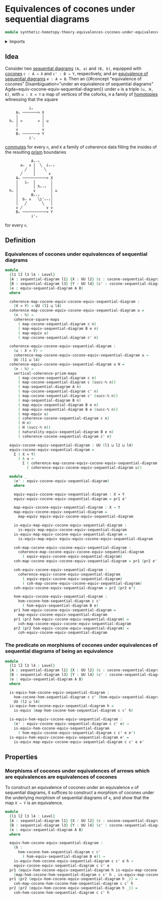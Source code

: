 # Equivalences of cocones under sequential diagrams

```agda
module synthetic-homotopy-theory.equivalences-cocones-under-equivalences-sequential-diagrams where
```

<details><summary>Imports</summary>

```agda
open import elementary-number-theory.natural-numbers

open import foundation.commuting-prisms-of-maps
open import foundation.commuting-squares-of-maps
open import foundation.dependent-pair-types
open import foundation.equivalences
open import foundation.universe-levels

open import synthetic-homotopy-theory.cocones-under-sequential-diagrams
open import synthetic-homotopy-theory.equivalences-sequential-diagrams
open import synthetic-homotopy-theory.morphisms-cocones-under-morphisms-sequential-diagrams
open import synthetic-homotopy-theory.sequential-diagrams
```

</details>

## Idea

Consider two
[sequential diagrams](synthetic-homotopy-theory.sequential-diagrams.md) `(A, a)`
and `(B, b)`, equipped with
[cocones](synthetic-homotopy-theory.cocones-under-sequential-diagrams.md)
`c : A → X` and `c' : B → Y`, respectively, and an
[equivalence of sequential diagrams](synthetic-homotopy-theory.equivalences-sequential-diagrams.md)
`e : A ≃ B`. Then an
{{#concept "equivalence of cocones" Disambiguation="under an equivalence of sequential diagrams" Agda=equiv-cocone-equiv-sequential-diagram}}
under `e` is a triple `(u, H, K)`, with `u : X ≃ Y` a map of vertices of the
coforks, `H` a family of [homotopies](foundation-core.homotopies.md) witnessing
that the square

```text
           iₙ
     Aₙ ───────> X
     │           │
  hₙ │ ≃       ≃ │ u
     │           │
     ∨           ∨
     Bₙ ───────> Y
           i'ₙ
```

[commutes](foundation-core.commuting-squares-of-maps.md) for every `n`, and `K`
a family of coherence data filling the insides of the resulting
[prism](foundation.commuting-prisms-of-maps.md) boundaries

```text
            Aₙ₊₁
       aₙ  ∧ │  ╲  iₙ₊₁
         ╱   │    ╲
       ╱     │      ∨
     Aₙ ───────────> X
     │   iₙ  │       │
     │       │ hₙ₊₁  │
  hₙ │       ∨       │ u
     │      Bₙ₊₁     │
     │  bₙ ∧   ╲i'ₙ₊₁│
     │   ╱       ╲   │
     ∨ ╱           ∨ ∨
     Bₙ ───────────> Y
            i'ₙ
```

for every `n`.

## Definition

### Equivalences of cocones under equivalences of sequential diagrams

```agda
module _
  {l1 l2 l3 l4 : Level}
  {A : sequential-diagram l1} {X : UU l2} (c : cocone-sequential-diagram A X)
  {B : sequential-diagram l3} {Y : UU l4} (c' : cocone-sequential-diagram B Y)
  (e : equiv-sequential-diagram A B)
  where

  coherence-map-cocone-equiv-cocone-equiv-sequential-diagram :
    (X ≃ Y) → UU (l1 ⊔ l4)
  coherence-map-cocone-equiv-cocone-equiv-sequential-diagram u =
    (n : ℕ) →
    coherence-square-maps
      ( map-cocone-sequential-diagram c n)
      ( map-equiv-sequential-diagram B e n)
      ( map-equiv u)
      ( map-cocone-sequential-diagram c' n)

  coherence-equiv-cocone-equiv-sequential-diagram :
    (u : X ≃ Y) →
    coherence-map-cocone-equiv-cocone-equiv-sequential-diagram u →
    UU (l1 ⊔ l4)
  coherence-equiv-cocone-equiv-sequential-diagram u H =
    (n : ℕ) →
    vertical-coherence-prism-maps
      ( map-cocone-sequential-diagram c n)
      ( map-cocone-sequential-diagram c (succ-ℕ n))
      ( map-sequential-diagram A n)
      ( map-cocone-sequential-diagram c' n)
      ( map-cocone-sequential-diagram c' (succ-ℕ n))
      ( map-sequential-diagram B n)
      ( map-equiv-sequential-diagram B e n)
      ( map-equiv-sequential-diagram B e (succ-ℕ n))
      ( map-equiv u)
      ( coherence-cocone-sequential-diagram c n)
      ( H n)
      ( H (succ-ℕ n))
      ( naturality-equiv-sequential-diagram B e n)
      ( coherence-cocone-sequential-diagram c' n)

  equiv-cocone-equiv-sequential-diagram : UU (l1 ⊔ l2 ⊔ l4)
  equiv-cocone-equiv-sequential-diagram =
    Σ ( X ≃ Y)
      ( λ u →
        Σ ( coherence-map-cocone-equiv-cocone-equiv-sequential-diagram u)
          ( coherence-equiv-cocone-equiv-sequential-diagram u))

  module _
    (e' : equiv-cocone-equiv-sequential-diagram)
    where

    equiv-equiv-cocone-equiv-sequential-diagram : X ≃ Y
    equiv-equiv-cocone-equiv-sequential-diagram = pr1 e'

    map-equiv-cocone-equiv-sequential-diagram : X → Y
    map-equiv-cocone-equiv-sequential-diagram =
      map-equiv equiv-equiv-cocone-equiv-sequential-diagram

    is-equiv-map-equiv-cocone-equiv-sequential-diagram :
      is-equiv map-equiv-cocone-equiv-sequential-diagram
    is-equiv-map-equiv-cocone-equiv-sequential-diagram =
      is-equiv-map-equiv equiv-equiv-cocone-equiv-sequential-diagram

    coh-map-cocone-equiv-cocone-equiv-sequential-diagram :
      coherence-map-cocone-equiv-cocone-equiv-sequential-diagram
        ( equiv-equiv-cocone-equiv-sequential-diagram)
    coh-map-cocone-equiv-cocone-equiv-sequential-diagram = pr1 (pr2 e')

    coh-equiv-cocone-equiv-sequential-diagram :
      coherence-equiv-cocone-equiv-sequential-diagram
        ( equiv-equiv-cocone-equiv-sequential-diagram)
        ( coh-map-cocone-equiv-cocone-equiv-sequential-diagram)
    coh-equiv-cocone-equiv-sequential-diagram = pr2 (pr2 e')

    hom-equiv-cocone-equiv-sequential-diagram :
      hom-cocone-hom-sequential-diagram c c'
        ( hom-equiv-sequential-diagram B e)
    pr1 hom-equiv-cocone-equiv-sequential-diagram =
      map-equiv-cocone-equiv-sequential-diagram
    pr1 (pr2 hom-equiv-cocone-equiv-sequential-diagram) =
      coh-map-cocone-equiv-cocone-equiv-sequential-diagram
    pr2 (pr2 hom-equiv-cocone-equiv-sequential-diagram) =
      coh-equiv-cocone-equiv-sequential-diagram
```

### The predicate on morphisms of cocones under equivalences of sequential diagrams of being an equivalence

```agda
module _
  {l1 l2 l3 l4 : Level}
  {A : sequential-diagram l1} {X : UU l2} (c : cocone-sequential-diagram A X)
  {B : sequential-diagram l3} {Y : UU l4} (c' : cocone-sequential-diagram B Y)
  (e : equiv-sequential-diagram A B)
  where

  is-equiv-hom-cocone-equiv-sequential-diagram :
    hom-cocone-hom-sequential-diagram c c' (hom-equiv-sequential-diagram B e) →
    UU (l2 ⊔ l4)
  is-equiv-hom-cocone-equiv-sequential-diagram h =
    is-equiv (map-hom-cocone-hom-sequential-diagram c c' h)

  is-equiv-hom-equiv-cocone-equiv-sequential-diagram :
    (e' : equiv-cocone-equiv-sequential-diagram c c' e) →
    is-equiv-hom-cocone-equiv-sequential-diagram
      ( hom-equiv-cocone-equiv-sequential-diagram c c' e e')
  is-equiv-hom-equiv-cocone-equiv-sequential-diagram e' =
    is-equiv-map-equiv-cocone-equiv-sequential-diagram c c' e e'
```

## Properties

### Morphisms of cocones under equivalences of arrows which are equivalences are equivalences of cocones

To construct an equivalence of cocones under an equivalence `e` of sequential
diagrams, it suffices to construct a morphism of cocones under the underlying
morphism of sequential diagrams of `e`, and show that the map `X → Y` is an
equivalence.

```agda
module _
  {l1 l2 l3 l4 : Level}
  {A : sequential-diagram l1} {X : UU l2} (c : cocone-sequential-diagram A X)
  {B : sequential-diagram l3} {Y : UU l4} (c' : cocone-sequential-diagram B Y)
  (e : equiv-sequential-diagram A B)
  where

  equiv-hom-cocone-equiv-sequential-diagram :
    (h :
      hom-cocone-hom-sequential-diagram c c'
        ( hom-equiv-sequential-diagram B e)) →
    is-equiv-hom-cocone-equiv-sequential-diagram c c' e h →
    equiv-cocone-equiv-sequential-diagram c c' e
  pr1 (equiv-hom-cocone-equiv-sequential-diagram h is-equiv-map-cocone) =
    (map-hom-cocone-hom-sequential-diagram c c' h , is-equiv-map-cocone)
  pr1 (pr2 (equiv-hom-cocone-equiv-sequential-diagram h _)) =
    coh-map-cocone-hom-cocone-hom-sequential-diagram c c' h
  pr2 (pr2 (equiv-hom-cocone-equiv-sequential-diagram h _)) =
    coh-hom-cocone-hom-sequential-diagram c c' h
```
